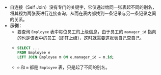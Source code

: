 - 自连接（Self Join）没有专门的关键字，它仅通过给同一张表起不同的别名，将其视为两张表进行连接查询，从而在表内部找到一条记录与另一条记录之间的关系。
- **示例**：
	- 要查询 `Employee` 表中每位员工的上级信息，由于员工的 `manager_id` 指向的也是该表中的员工（即其上级），这时就需要这张表自己查自己。
	- ```sql
	  SELECT ...
	  FROM Employee e
	  LEFT JOIN Employee m ON e.manager_id = m.id;
	  ```
	- `e` 和 `m` 都是 `Employee` 表，只是起了不同的别名。